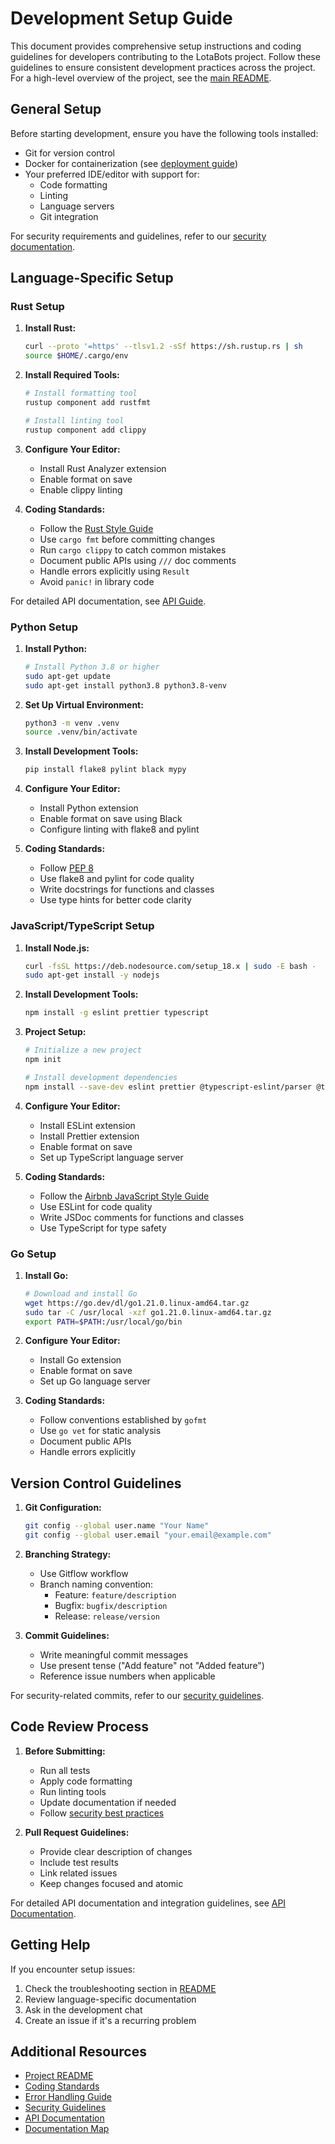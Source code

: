 # Development Setup Guide

This document provides comprehensive setup instructions and coding guidelines for developers contributing to the LotaBots project. Follow these guidelines to ensure consistent development practices across the project. For a high-level overview of the project, see the [main README](../README.md).

## General Setup

Before starting development, ensure you have the following tools installed:

- Git for version control
- Docker for containerization (see [deployment guide](./deployment/README.md))
- Your preferred IDE/editor with support for:
  - Code formatting
  - Linting
  - Language servers
  - Git integration

For security requirements and guidelines, refer to our [security documentation](./security.md).

## Language-Specific Setup

### Rust Setup

1. **Install Rust:**
   ```bash
   curl --proto '=https' --tlsv1.2 -sSf https://sh.rustup.rs | sh
   source $HOME/.cargo/env
   ```

2. **Install Required Tools:**
   ```bash
   # Install formatting tool
   rustup component add rustfmt

   # Install linting tool
   rustup component add clippy
   ```

3. **Configure Your Editor:**
   - Install Rust Analyzer extension
   - Enable format on save
   - Enable clippy linting

4. **Coding Standards:**
   - Follow the [Rust Style Guide](https://doc.rust-lang.org/1.0.0/style/style/README.html)
   - Use `cargo fmt` before committing changes
   - Run `cargo clippy` to catch common mistakes
   - Document public APIs using `///` doc comments
   - Handle errors explicitly using `Result`
   - Avoid `panic!` in library code

For detailed API documentation, see [API Guide](./api.md).

### Python Setup

1. **Install Python:**
   ```bash
   # Install Python 3.8 or higher
   sudo apt-get update
   sudo apt-get install python3.8 python3.8-venv
   ```

2. **Set Up Virtual Environment:**
   ```bash
   python3 -m venv .venv
   source .venv/bin/activate
   ```

3. **Install Development Tools:**
   ```bash
   pip install flake8 pylint black mypy
   ```

4. **Configure Your Editor:**
   - Install Python extension
   - Enable format on save using Black
   - Configure linting with flake8 and pylint

5. **Coding Standards:**
   - Follow [PEP 8](https://peps.python.org/pep-0008/)
   - Use flake8 and pylint for code quality
   - Write docstrings for functions and classes
   - Use type hints for better code clarity

### JavaScript/TypeScript Setup

1. **Install Node.js:**
   ```bash
   curl -fsSL https://deb.nodesource.com/setup_18.x | sudo -E bash -
   sudo apt-get install -y nodejs
   ```

2. **Install Development Tools:**
   ```bash
   npm install -g eslint prettier typescript
   ```

3. **Project Setup:**
   ```bash
   # Initialize a new project
   npm init

   # Install development dependencies
   npm install --save-dev eslint prettier @typescript-eslint/parser @typescript-eslint/eslint-plugin
   ```

4. **Configure Your Editor:**
   - Install ESLint extension
   - Install Prettier extension
   - Enable format on save
   - Set up TypeScript language server

5. **Coding Standards:**
   - Follow the [Airbnb JavaScript Style Guide](https://github.com/airbnb/javascript)
   - Use ESLint for code quality
   - Write JSDoc comments for functions and classes
   - Use TypeScript for type safety

### Go Setup

1. **Install Go:**
   ```bash
   # Download and install Go
   wget https://go.dev/dl/go1.21.0.linux-amd64.tar.gz
   sudo tar -C /usr/local -xzf go1.21.0.linux-amd64.tar.gz
   export PATH=$PATH:/usr/local/go/bin
   ```

2. **Configure Your Editor:**
   - Install Go extension
   - Enable format on save
   - Set up Go language server

3. **Coding Standards:**
   - Follow conventions established by `gofmt`
   - Use `go vet` for static analysis
   - Document public APIs
   - Handle errors explicitly

## Version Control Guidelines

1. **Git Configuration:**
   ```bash
   git config --global user.name "Your Name"
   git config --global user.email "your.email@example.com"
   ```

2. **Branching Strategy:**
   - Use Gitflow workflow
   - Branch naming convention:
     - Feature: `feature/description`
     - Bugfix: `bugfix/description`
     - Release: `release/version`

3. **Commit Guidelines:**
   - Write meaningful commit messages
   - Use present tense ("Add feature" not "Added feature")
   - Reference issue numbers when applicable

For security-related commits, refer to our [security guidelines](./security.md#security-policies).

## Code Review Process

1. **Before Submitting:**
   - Run all tests
   - Apply code formatting
   - Run linting tools
   - Update documentation if needed
   - Follow [security best practices](./security.md#security-policies)

2. **Pull Request Guidelines:**
   - Provide clear description of changes
   - Include test results
   - Link related issues
   - Keep changes focused and atomic

For detailed API documentation and integration guidelines, see [API Documentation](./api.md).

## Getting Help

If you encounter setup issues:
1. Check the troubleshooting section in [README](../README.md#troubleshooting)
2. Review language-specific documentation
3. Ask in the development chat
4. Create an issue if it's a recurring problem

## Additional Resources

- [Project README](../README.md)
- [Coding Standards](./coding-standards.md)
- [Error Handling Guide](./error-handling.md)
- [Security Guidelines](./security.md)
- [API Documentation](./api.md)
- [Documentation Map](./documentation-map.md)
